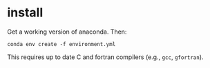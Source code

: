 # install

Get a working version of anaconda. Then:
```
conda env create -f environment.yml
```

This requires up to date C and fortran compilers (e.g., `gcc`, `gfortran`).
